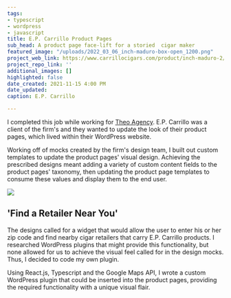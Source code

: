 ```yaml
---
tags:
- typescript
- wordpress
- javascript
title: E.P. Carrillo Product Pages
sub_head: A product page face-lift for a storied  cigar maker
featured_image: "/uploads/2022_03_06_inch-maduro-box-open_1200.png"
project_web_link: https://www.carrillocigars.com/product/inch-maduro-2/
project_repo_link: ''
additional_images: []
highlighted: false
date_created: 2021-11-15 4:00 PM
date_updated: 
caption: E.P. Carrillo

---
```

I completed this job while working for [Theo Agency](https://theo.agency/). E.P. Carrillo was a client of the firm's and they wanted to update the look of their product pages, which lived within their WordPress website.

Working off of mocks created by the firm's design team, I built out custom templates to update the product pages' visual design. Achieving the prescribed designs meant adding a variety of custom content fields to the product pages' taxonomy, then updating the product page templates to consume these values and display them to the end user.

![](/uploads/2022_03_06_screen-shot-2022-03-06-at-2-46-12-pm.png)

## 'Find a Retailer Near You'

The designs called for a  widget that would allow the user to enter his or her zip code and find nearby cigar retailers that carry E.P. Carrillo products. I researched WordPress plugins that might provide this functionality, but none allowed for us to achieve the visual feel called for in the design mocks. Thus, I decided to code my own plugin.

Using React.js, Typescript and the Google Maps API, I wrote a custom WordPress plugin that could be inserted into the product pages, providing the required functionality with a unique visual flair.
